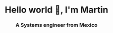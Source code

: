 <h1 align="center">Hello world 👋, I'm Martin</h1>
<h3 align="center">A Systems engineer from Mexico</h3>
